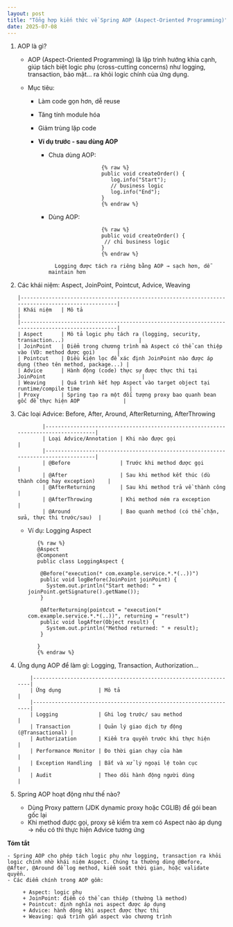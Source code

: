 ```yaml
---
layout: post
title: "Tổng hợp kiến thức về Spring AOP (Aspect-Oriented Programming)"
date: 2025-07-08
---
```


1.  AOP là gì?

    - AOP (Aspect-Oriented Programming) là lập trình hướng khía cạnh, giúp tách biệt logic phụ (cross-cutting concerns) như logging, transaction, bảo mật… ra khỏi logic chính của ứng dụng.
    - Mục tiêu:

      - Làm code gọn hơn, dễ reuse
      - Tăng tính module hóa
      - Giảm trùng lặp code
      - **Ví dụ trước - sau dùng AOP**

        - Chưa dùng AOP:

                               {% raw %}
                               public void createOrder() {
                                  log.info("Start");
                                  // business logic
                                  log.info("End");
                               }
                               {% endraw %}

        - Dùng AOP:

                               {% raw %}
                               public void createOrder() {
                                // chỉ business logic
                               }
                               {% endraw %}

                Logging được tách ra riêng bằng AOP → sạch hơn, dễ maintain hơn

2.  Các khái niệm: Aspect, JoinPoint, Pointcut, Advice, Weaving

        |--------------------------------------------------------------------------------------------------|
        | Khái niệm   | Mô tả                                                                              |
        |--------------------------------------------------------------------------------------------------|
        | Aspect      | Mô tả logic phụ tách ra (logging, security, transaction...)                        |
        | JoinPoint   | Điểm trong chương trình mà Aspect có thể can thiệp vào (VD: method được gọi)       |
        | Pointcut    | Điều kiện lọc để xác định JoinPoint nào được áp dụng (theo tên method, package...) |
        | Advice      | Hành động (code) thực sự được thực thi tại JoinPoint                               |
        | Weaving     | Quá trình kết hợp Aspect vào target object tại runtime/compile time                |
        | Proxy       | Spring tạo ra một đối tượng proxy bao quanh bean gốc để thực hiện AOP              |

3.  Các loại Advice: Before, After, Around, AfterReturning, AfterThrowing

                |-----------------------------------------------------------------------------------|
                | Loại Advice/Annotation | Khi nào được gọi                                         |
                |-----------------------------------------------------------------------------------|
                | @Before                | Trước khi method được gọi                                |
                | @After                 | Sau khi method kết thúc (dù thành công hay exception)    |
                | @AfterReturning        | Sau khi method trả về thành công                         |
                | @AfterThrowing         | Khi method ném ra exception                              |
                | @Around                | Bao quanh method (có thể chặn, sửa, thực thi trước/sau)  |

    - Ví dụ: Logging Aspect

             {% raw %}
             @Aspect
             @Component
             public class LoggingAspect {

              @Before("execution(* com.example.service.*.*(..))")
              public void logBefore(JoinPoint joinPoint) {
                System.out.println("Start method: " + joinPoint.getSignature().getName());
              }

              @AfterReturning(pointcut = "execution(* com.example.service.*.*(..))", returning = "result")
              public void logAfter(Object result) {
                System.out.println("Method returned: " + result);
              }

             }
             {% endraw %}

4.  Ứng dụng AOP để làm gì: Logging, Transaction, Authorization...

            |------------------------------------------------------------------|
            | Ứng dụng            | Mô tả                                      |
            |------------------------------------------------------------------|
            | Logging             | Ghi log trước/ sau method                  |
            | Transaction         | Quản lý giao dịch tự động (@Transactional) |
            | Authorization       | Kiểm tra quyền trước khi thực hiện         |
            | Performance Monitor | Đo thời gian chạy của hàm                  |
            | Exception Handling  | Bắt và xử lý ngoại lệ toàn cục             |
            | Audit               | Theo dõi hành động người dùng              |

5.  Spring AOP hoạt động như thế nào?

    - Dùng Proxy pattern (JDK dynamic proxy hoặc CGLIB) để gói bean gốc lại
    - Khi method được gọi, proxy sẽ kiểm tra xem có Aspect nào áp dụng → nếu có thì thực hiện Advice tương ứng

**Tóm tắt**

    - Spring AOP cho phép tách logic phụ như logging, transaction ra khỏi logic chính nhờ khái niệm Aspect. Chúng ta thường dùng @Before, @After, @Around để log method, kiểm soát thời gian, hoặc validate quyền.
    - Các điểm chính trong AOP gồm:

         + Aspect: logic phụ
         + JoinPoint: điểm có thể can thiệp (thường là method)
         + Pointcut: định nghĩa nơi aspect được áp dụng
         + Advice: hành động khi aspect được thực thi
         + Weaving: quá trình gắn aspect vào chương trình
